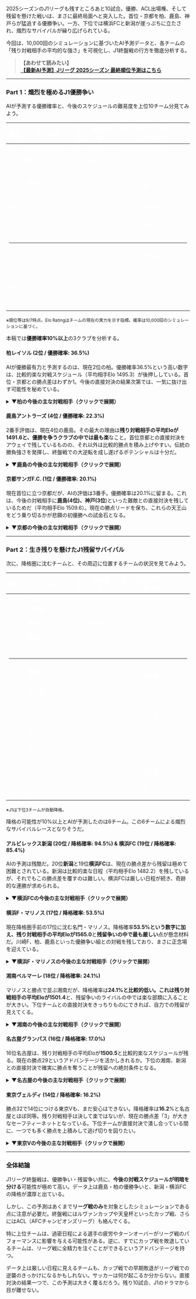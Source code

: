 2025シーズンのJ1リーグも残すところあと10試合。優勝、ACL出場権、そして残留を懸けた戦いは、まさに最終局面へと突入した。首位・京都を柏、鹿島、神戸らが猛追する優勝争い。一方、下位では横浜FCと新潟が崖っぷちに立たされ、熾烈なサバイバルが繰り広げられている。

今回は、10,000回のシミュレーションに基づいたAI予測データと、各チームの「残り対戦相手の平均的な強さ」を可視化し、J1終盤戦の行方を徹底分析する。

> **【あわせて読みたい】**<br>
> <a href="#/prediction" onclick="event.preventDefault(); window.showPage('prediction');"><strong>【最新AI予測】Jリーグ 2025シーズン 最終順位予測はこちら</strong></a>

***

### Part 1：熾烈を極めるJ1優勝争い

AIが予測する優勝確率と、今後のスケジュールの難易度を上位10チーム分見てみよう。

<div class="table-container">
  <table style="color: #ffffff;">
    <thead>
      <tr>
        <th>順位</th>
        <th>チーム名</th>
        <th>勝点</th>
        <th><strong>優勝確率</strong></th>
        <th>残り対戦相手平均レート (難易度)</th>
      </tr>
    </thead>
    <tbody>
      <tr>
        <td>1位</td>
        <td>京都サンガF.C.</td>
        <td>54</td>
        <td><strong>20.1%</strong></td>
        <td>1509.6 (やや厳しい)</td>
      </tr>
      <tr>
        <td>2位</td>
        <td><strong>柏レイソル</strong></td>
        <td>53</td>
        <td><strong>36.5%</strong></td>
        <td>1495.3 (やや楽)</td>
      </tr>
      <tr>
        <td>3位</td>
        <td>ヴィッセル神戸</td>
        <td>53</td>
        <td>7.3%</td>
        <td>1524.0 (厳しい)</td>
      </tr>
      <tr>
        <td>4位</td>
        <td><strong>鹿島アントラーズ</strong></td>
        <td>52</td>
        <td><strong>22.3%</strong></td>
        <td><strong>1491.6 (楽)</strong></td>
      </tr>
      <tr>
        <td>5位</td>
        <td>FC町田ゼルビア</td>
        <td>50</td>
        <td>5.5%</td>
        <td>1528.8 (最も厳しい)</td>
      </tr>
       <tr>
        <td>6位</td>
        <td>サンフレッチェ広島</td>
        <td>50</td>
        <td>4.3%</td>
        <td>1532.2 (最も厳しい)</td>
      </tr>
       <tr class="separator-row"><td colspan="5"><hr></td></tr>
      <tr>
        <td>7位</td>
        <td>浦和レッズ</td>
        <td>47</td>
        <td>3.2%</td>
        <td>1534.0 (最も厳しい)</td>
      </tr>
      <tr>
        <td>8位</td>
        <td>川崎フロンターレ</td>
        <td>45</td>
        <td>0.7%</td>
        <td>1520.3 (厳しい)</td>
      </tr>
      <tr>
        <td>9位</td>
        <td>ガンバ大阪</td>
        <td>40</td>
        <td>0.0%</td>
        <td>1513.8 (厳しい)</td>
      </tr>
      <tr>
        <td>10位</td>
        <td>セレッソ大阪</td>
        <td>39</td>
        <td>0.0%</td>
        <td>1519.3 (厳しい)</td>
      </tr>
    </tbody>
  </table>
</div>
<small>※順位等は9/7時点。Elo Ratingはチームの現在の実力を示す指標。確率は10,000回のシミュレーションに基づく。</small>

本稿では**優勝確率10%以上**の3クラブを分析する。

#### 柏レイソル (2位 / 優勝確率: 36.5%)
AIが優勝最有力と予測するのは、現在2位の柏。優勝確率36.5%という高い数字は、比較的楽な対戦スケジュール（平均相手Elo 1495.3）が後押ししている。首位・京都との勝点差はわずか1。今後の直接対決の結果次第では、一気に抜け出す可能性を秘めている。

<details>
<summary><strong>▼柏の今後の主な対戦相手（クリックで展開）</strong></summary>
<div class="schedule-table">

| 節 | 対戦相手 | 相手Elo |
|:---|:---|---:|
| 29節 (A) | ヴィッセル神戸 | 1615.1 |
| 30節 (A) | セレッソ大阪 | 1529.1 |
| 31節 (H) | サンフレッチェ広島 | 1584.3 |
| 32節 (A) | 川崎フロンターレ | 1568.0 |
| 33節 (H) | 横浜F・マリノス | 1418.2 |

</div>
</details>

#### 鹿島アントラーズ (4位 / 優勝確率: 22.3%)
2番手評価は、現在4位の鹿島。その最大の理由は**残り対戦相手の平均Eloが1491.6と、優勝を争うクラブの中では最も楽**なこと。首位京都との直接対決をアウェイで残しているものの、それ以外は比較的勝点を積み上げやすい。伝統の勝負強さを発揮し、終盤戦での大逆転を成し遂げるポテンシャルは十分だ。

<details>
<summary><strong>▼鹿島の今後の主な対戦相手（クリックで展開）</strong></summary>
<div class="schedule-table">

| 節 | 対戦相手 | 相手Elo |
|:---|:---|---:|
| 29節 (H) | 湘南ベルマーレ | 1361.7 |
| 30節 (A) | 浦和レッズ | 1582.7 |
| 31節 (H) | セレッソ大阪 | 1529.1 |
| 32節 (A) | 名古屋グランパス | 1439.8 |
| 33節 (H) | ガンバ大阪 | 1506.5 |

</div>
</details>

#### 京都サンガF.C. (1位 / 優勝確率: 20.1%)
現在首位に立つ京都だが、AIの評価は3番手。優勝確率は20.1%に留まる。これは、今後の対戦相手に**鹿島(4位)、神戸(3位**)といった難敵との直接対決を残しているためだ（平均相手Elo 1509.6）。現在の勝点リードを保ち、これらの天王山をどう乗り切るかが悲願の初優勝への試金石となる。

<details>
<summary><strong>▼京都の今後の主な対戦相手（クリックで展開）</strong></summary>
<div class="schedule-table">

| 節 | 対戦相手 | 相手Elo |
|:---|:---|---:|
| 29節 (A) | サンフレッチェ広島 | 1584.3 |
| 30節 (A) | 清水エスパルス | 1466.3 |
| 31節 (H) | FC町田ゼルビア | 1596.9 |
| 32節 (A) | セレッソ大阪 | 1529.1 |
| 33節 (H) | 川崎フロンターレ | 1568.0 |

</div>
</details>

***

### Part 2：生き残りを懸けたJ1残留サバイバル

次に、降格圏に沈むチームと、その周辺に位置するチームの状況を見てみよう。

<div class="table-container">
  <table style="color: #ffffff;">
    <thead>
      <tr>
        <th>順位</th>
        <th>チーム名</th>
        <th>勝点</th>
        <th><strong>降格確率</strong></th>
        <th>残り対戦相手平均レート (難易度)</th>
      </tr>
    </thead>
    <tbody>
      <tr>
        <td>20位</td>
        <td><strong>アルビレックス新潟</strong></td>
        <td>20</td>
        <td><strong>94.5%</strong></td>
        <td>1482.2 (楽)</td>
      </tr>
      <tr>
        <td>19位</td>
        <td><strong>横浜FC</strong></td>
        <td>23</td>
        <td><strong>85.4%</strong></td>
        <td>1523.8 (厳しい)</td>
      </tr>
      <tr>
        <td>18位</td>
        <td><strong>湘南ベルマーレ</strong></td>
        <td>25</td>
        <td><strong>24.1%</strong></td>
        <td>1501.4 (やや楽)</td>
      </tr>
      <tr class="separator-row"><td colspan="5"><hr></td></tr>
      <tr>
        <td>17位</td>
        <td><strong>横浜F・マリノス</strong></td>
        <td>25</td>
        <td><strong>53.5%</strong></td>
        <td><strong>1565.0 (最も厳しい)</strong></td>
      </tr>
      <tr>
        <td>16位</td>
        <td><strong>名古屋グランパス</strong></td>
        <td>29</td>
        <td><strong>17.0%</strong></td>
        <td>1500.5 (やや楽)</td>
      </tr>
      <tr>
        <td>15位</td>
        <td>FC東京</td>
        <td>31</td>
        <td>6.8%</td>
        <td>1510.1 (やや厳しい)</td>
      </tr>
      <tr>
        <td>14位</td>
        <td><strong>東京ヴェルディ</strong></td>
        <td>32</td>
        <td><strong>16.2%</strong></td>
        <td>1500.3 (やや楽)</td>
      </tr>
      <tr>
        <td>13位</td>
        <td>清水エスパルス</td>
        <td>33</td>
        <td>0.9%</td>
        <td>1510.6 (やや厳しい)</td>
      </tr>
      <tr>
        <td>12位</td>
        <td>アビスパ福岡</td>
        <td>37</td>
        <td>1.2%</td>
        <td><strong>1469.2 (最も楽)</strong></td>
      </tr>
      <tr>
        <td>11位</td>
        <td>ファジアーノ岡山</td>
        <td>39</td>
        <td>0.2%</td>
        <td>1480.0 (楽)</td>
      </tr>
    </tbody>
  </table>
</div>
<small>※J1は下位3チームが自動降格。</small>

降格の可能性が10%以上とAIが予測したのは6チーム。この6チームによる熾烈なサバイバルレースとなりそうだ。

#### アルビレックス新潟 (20位 / 降格確率: 94.5%) & 横浜FC (19位 / 降格確率: 85.4%)
AIの予測は残酷だ。20位**新潟**と19位**横浜FC**は、現在の勝点差から残留は極めて困難とされている。新潟は比較的楽な日程（平均相手Elo 1482.2）を残しているが、それでもこの勝点差を覆すのは難しい。横浜FCは厳しい日程が続き、奇跡的な連勝が求められる。

<details>
<summary><strong>▼横浜FCの今後の主な対戦相手（クリックで展開）</strong></summary>
<div class="schedule-table">

| 節 | 対戦相手 | 相手Elo |
|:---|:---|---:|
| 29節 (A) | FC町田ゼルビア | 1596.9 |
| 30節 (H) | アルビレックス新潟 | 1350.1 |
| 31節 (A) | ファジアーノ岡山 | 1528.1 |
| 32節 (H) | 湘南ベルマーレ | 1361.7 |
| 33節 (A) | アビスパ福岡 | 1526.5 |

</div>
</details>

#### 横浜F・マリノス (17位 / 降格確率: 53.5%)
現在降格圏手前の17位に沈む名門・マリノス。降格確率**53.5%**という数字に加え、残り対戦相手の平均Eloが**1565.0**と**残留争いの中で最も厳しい**点が懸念材料だ。川崎F、柏、鹿島といった優勝争い組との対戦を残しており、まさに正念場を迎えている。

<details>
<summary><strong>▼横浜F・マリノスの今後の主な対戦相手（クリックで展開）</strong></summary>
<div class="schedule-table">

| 節 | 対戦相手 | 相手Elo |
|:---|:---|---:|
| 29節 (H) | 川崎フロンターレ | 1568.0 |
| 30節 (A) | アビスパ福岡 | 1526.5 |
| 31節 (A) | ガンバ大阪 | 1506.5 |
| 32節 (A) | FC東京 | 1450.0 |
| 33節 (A) | 柏レイソル | 1630.5 |

</div>
</details>

#### 湘南ベルマーレ (18位 / 降格確率: 24.1%)
マリノスと勝点で並ぶ湘南だが、降格確率は**24.1%**と比較的低い。これは残り対戦相手の平均Eloが**1501.4**と、残留争いのライバルの中では楽な部類に入ることが大きい。下位チームとの直接対決をきっちりものにできれば、自力での残留が見えてくる。

<details>
<summary><strong>▼湘南の今後の主な対戦相手（クリックで展開）</strong></summary>
<div class="schedule-table">

| 節 | 対戦相手 | 相手Elo |
|:---|:---|---:|
| 29節 (A) | 鹿島アントラーズ | 1608.3 |
| 30節 (A) | 名古屋グランパス | 1439.8 |
| 31節 (H) | 川崎フロンターレ | 1568.0 |
| 32節 (A) | 横浜FC | 1355.7 |
| 33節 (H) | 東京ヴェルディ | 1458.1 |

</div>
</details>

#### 名古屋グランパス (16位 / 降格確率: 17.0%)
16位名古屋は、残り対戦相手の平均Eloが**1500.5**と比較的楽なスケジュールが残る。現在の勝点29というアドバンテージを活かしきれるか。下位の湘南、新潟との直接対決で確実に勝点を奪うことが残留への絶対条件となる。

<details>
<summary><strong>▼名古屋の今後の主な対戦相手（クリックで展開）</strong></summary>
<div class="schedule-table">

| 節 | 対戦相手 | 相手Elo |
|:---|:---|---:|
| 29節 (A) | ファジアーノ岡山 | 1528.1 |
| 30節 (H) | 湘南ベルマーレ | 1361.7 |
| 31節 (A) | アルビレックス新潟 | 1350.1 |
| 32節 (H) | 鹿島アントラーズ | 1608.3 |
| 33節 (H) | セレッソ大阪 | 1529.1 |

</div>
</details>

#### 東京ヴェルディ (14位 / 降格確率: 16.2%)
勝点32で14位につける東京Vも、まだ安心はできない。降格確率は**16.2**%と名古屋とほぼ同等。残り対戦相手は決して楽ではないが、現在の勝点差「3」が大きなセーフティーネットとなっている。下位チームが直接対決で潰し合っている間に、一つでも多く勝点を上積みして逃げ切りを図りたい。

<details>
<summary><strong>▼東京Vの今後の主な対戦相手（クリックで展開）</strong></summary>
<div class="schedule-table">

| 節 | 対戦相手 | 相手Elo |
|:---|:---|---:|
| 29節 (A) | FC東京 | 1450.0 |
| 30節 (H) | ファジアーノ岡山 | 1528.1 |
| 31節 (A) | ヴィッセル神戸 | 1615.1 |
| 32節 (H) | 浦和レッズ | 1582.7 |
| 33節 (A) | 湘南ベルマーレ | 1361.7 |

</div>
</details>

***

### 全体結論

J1リーグ終盤戦は、優勝争い・残留争い共に、**今後の対戦スケジュールが明暗を分ける**可能性が極めて高い。データ上は鹿島・柏の優勝争いと、新潟・横浜FCの降格が濃厚と出ている。

しかし、この予測はあくまで**リーグ戦のみ**を対象としたシミュレーションである点に注意が必要だ。終盤戦にはルヴァンカップや天皇杯といったカップ戦、さらにはACL（AFCチャンピオンズリーグ）も絡んでくる。

特に上位チームは、過密日程による選手の疲労やターンオーバーがリーグ戦のパフォーマンスに影響を与える可能性がある。逆に、すでにカップ戦を敗退しているチームは、リーグ戦に全精力を注ぐことができるというアドバンテージを持つ。

データ上は厳しい日程に見えるチームも、カップ戦での早期敗退がリーグ戦での逆襲のきっかけになるかもしれない。サッカーは何が起こるか分からない。直接対決の結果一つで、この予測は大きく覆るだろう。残り10試合、J1のドラマから目が離せない。